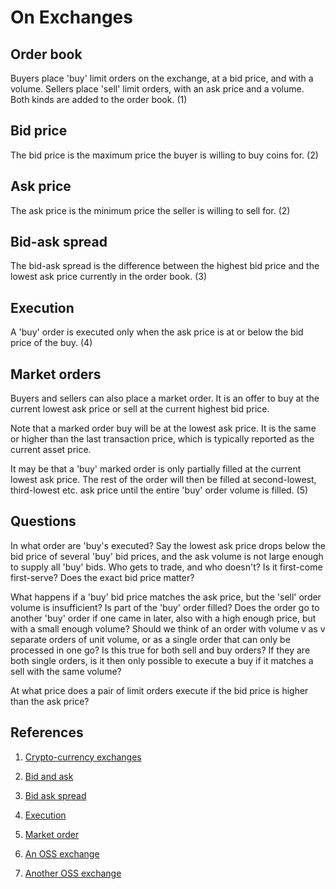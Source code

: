# On Exchanges

## Order book

Buyers place 'buy' limit orders on the exchange, at a bid price, and with a volume. Sellers place 'sell' limit orders, with an ask price and a volume. Both kinds are added to the order book. (1)

## Bid price

The bid price is the maximum price the buyer is willing to buy coins for. (2)

## Ask price

The ask price is the minimum price the seller is willing to sell for. (2)

## Bid-ask spread

The bid-ask spread is the difference between the highest bid price and the lowest ask price currently in the order book. (3)

## Execution

A 'buy' order is executed only when the ask price is at or below the bid price of the buy. (4)

## Market orders

Buyers and sellers can also place a market order. It is an offer to buy at the current lowest ask price or sell at the current highest bid price.

Note that a marked order buy will be at the lowest ask price. It is the same or higher than the last transaction price, which is typically reported as the current asset price.

It may be that a 'buy' marked order is only partially filled at the current lowest ask price. The rest of the order will then be filled at second-lowest, third-lowest etc. ask price until the entire 'buy' order volume is filled. (5)

## Questions

In what order are 'buy's executed? Say the lowest ask price drops below the bid price of several 'buy' bid prices, and the ask volume is not large enough to supply all 'buy' bids. Who gets to trade, and who doesn't? Is it first-come first-serve? Does the exact bid price matter?

What happens if a 'buy' bid price matches the ask price, but the 'sell' order volume is insufficient? Is part of the 'buy' order filled? Does the order go to another 'buy' order if one came in later, also with a high enough price, but with a small enough volume? Should we think of an order with volume v as v separate orders of unit volume, or as a single order that can only be processed in one go? Is this true for both sell and buy orders? If they are both single orders, is it then only possible to execute a buy if it matches a sell with the same volume?

At what price does a pair of limit orders execute if the bid price is higher than the ask price?

## References

1. [Crypto-currency exchanges](https://medium.com/luno/how-do-cryptocurrency-exchanges-work-80ab97ba9c02)

2. [Bid and ask](https://finance.zacks.com/bid-ask-work-stock-trading-1156.html)

3. [Bid ask spread](https://www.investopedia.com/terms/b/bid-askspread.asp)

4. [Execution](https://www.investopedia.com/ask/answers/050515/when-buy-limit-order-executed.asp)

5. [Market order](https://www.investopedia.com/terms/m/marketorder.asp)

6. [An OSS exchange](https://github.com/mit-dci/opencx)

7. [Another OSS exchange](https://github.com/udokmeci/opentrade-1)
